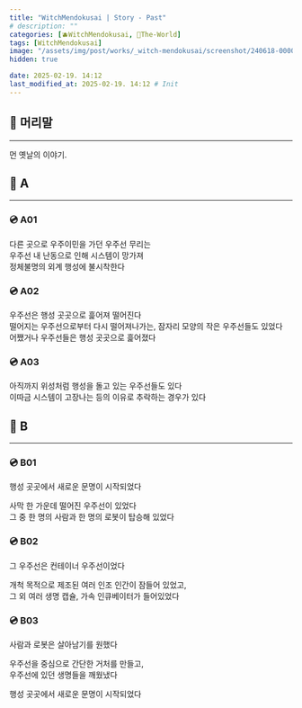 ```yaml
---
title: "WitchMendokusai | Story - Past"
# description: ""
categories: [🫐WitchMendokusai, 🥥The-World]
tags: [WitchMendokusai]
image: "/assets/img/post/works/_witch-mendokusai/screenshot/240618-000000.png"
hidden: true

date: 2025-02-19. 14:12
last_modified_at: 2025-02-19. 14:12 # Init
---
```


## 📀 머리말

---

먼 옛날의 이야기.  

## 📀 A

---

### 💿 A01

다른 곳으로 우주이민을 가던 우주선 무리는  
우주선 내 난동으로 인해 시스템이 망가져  
정체불명의 외계 행성에 불시착한다  

### 💿 A02

우주선은 행성 곳곳으로 흝어져 떨어진다  
떨어지는 우주선으로부터 다시 떨어져나가는, 잠자리 모양의 작은 우주선들도 있었다  
어쨌거나 우주선들은 행성 곳곳으로 흝어졌다  

### 💿 A03

아직까지 위성처럼 행성을 돌고 있는 우주선들도 있다  
이따금 시스템이 고장나는 등의 이유로 추락하는 경우가 있다  

## 📀 B

---

### 💿 B01

행성 곳곳에서 새로운 문명이 시작되었다  

사막 한 가운데 떨어진 우주선이 있었다  
그 중 한 명의 사람과 한 명의 로봇이 탑승해 있었다  

### 💿 B02

그 우주선은 컨테이너 우주선이었다  

개척 목적으로 제조된 여러 인조 인간이 잠들어 있었고,  
그 외 여러 생명 캡슐, 가속 인큐베이터가 들어있었다  

### 💿 B03

사람과 로봇은 살아남기를 원했다  

우주선을 중심으로 간단한 거처를 만들고,  
우주선에 있던 생명들을 깨웠냈다  

행성 곳곳에서 새로운 문명이 시작되었다  
